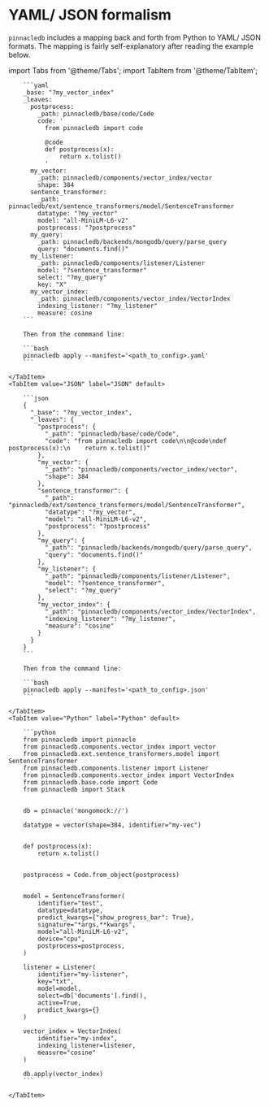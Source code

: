 # YAML/ JSON formalism

`pinnacledb` includes a mapping back and forth from Python to YAML/ JSON formats.
The mapping is fairly self-explanatory after reading the example below.

import Tabs from '@theme/Tabs';
import TabItem from '@theme/TabItem';


<Tabs>
    <TabItem value="YAML" label="YAML" default>

        ```yaml
        _base: "?my_vector_index"
        _leaves:
          postprocess:
            _path: pinnacledb/base/code/Code
            code: '
              from pinnacledb import code

              @code
              def postprocess(x):
                  return x.tolist()
              '
          my_vector:
            _path: pinnacledb/components/vector_index/vector
            shape: 384
          sentence_transformer:
            _path: pinnacledb/ext/sentence_transformers/model/SentenceTransformer
            datatype: "?my_vector"
            model: "all-MiniLM-L6-v2"
            postprocess: "?postprocess"
          my_query:
            _path: pinnacledb/backends/mongodb/query/parse_query
            query: "documents.find()"
          my_listener:
            _path: pinnacledb/components/listener/Listener
            model: "?sentence_transformer"
            select: "?my_query"
            key: "X"
          my_vector_index:
            _path: pinnacledb/components/vector_index/VectorIndex
            indexing_listener: "?my_listener"
            measure: cosine
        ```

        Then from the commmand line:

        ```bash
        pinnacledb apply --manifest='<path_to_config>.yaml'
        ```

    </TabItem>
    <TabItem value="JSON" label="JSON" default>

        ```json
        {
          "_base": "?my_vector_index",
          "_leaves": {
            "postprocess": {
              "_path": "pinnacledb/base/code/Code",
              "code": "from pinnacledb import code\n\n@code\ndef postprocess(x):\n    return x.tolist()"
            },
            "my_vector": {
              "_path": "pinnacledb/components/vector_index/vector",
              "shape": 384
            },
            "sentence_transformer": {
              "_path": "pinnacledb/ext/sentence_transformers/model/SentenceTransformer",
              "datatype": "?my_vector",
              "model": "all-MiniLM-L6-v2",
              "postprocess": "?postprocess"
            },
            "my_query": {
              "_path": "pinnacledb/backends/mongodb/query/parse_query",
              "query": "documents.find()"
            },
            "my_listener": {
              "_path": "pinnacledb/components/listener/Listener",
              "model": "?sentence_transformer",
              "select": "?my_query"
            },
            "my_vector_index": {
              "_path": "pinnacledb/components/vector_index/VectorIndex",
              "indexing_listener": "?my_listener",
              "measure": "cosine"
            }
          }
        }
        ```

        Then from the command line:

        ```bash
        pinnacledb apply --manifest='<path_to_config>.json'
        ```

    </TabItem>
    <TabItem value="Python" label="Python" default>

        ```python
        from pinnacledb import pinnacle
        from pinnacledb.components.vector_index import vector
        from pinnacledb.ext.sentence_transformers.model import SentenceTransformer
        from pinnacledb.components.listener import Listener
        from pinnacledb.components.vector_index import VectorIndex
        from pinnacledb.base.code import Code
        from pinnacledb import Stack


        db = pinnacle('mongomock://')

        datatype = vector(shape=384, identifier="my-vec")


        def postprocess(x):
            return x.tolist()


        postprocess = Code.from_object(postprocess)


        model = SentenceTransformer(
            identifier="test",
            datatype=datatype,
            predict_kwargs={"show_progress_bar": True},
            signature="*args,**kwargs",
            model="all-MiniLM-L6-v2",
            device="cpu",
            postprocess=postprocess,
        )

        listener = Listener(
            identifier="my-listener",
            key="txt",
            model=model,
            select=db['documents'].find(),
            active=True,
            predict_kwargs={}
        )

        vector_index = VectorIndex(
            identifier="my-index",
            indexing_listener=listener,
            measure="cosine"
        )

        db.apply(vector_index)
        ```
      
    </TabItem>
</Tabs>